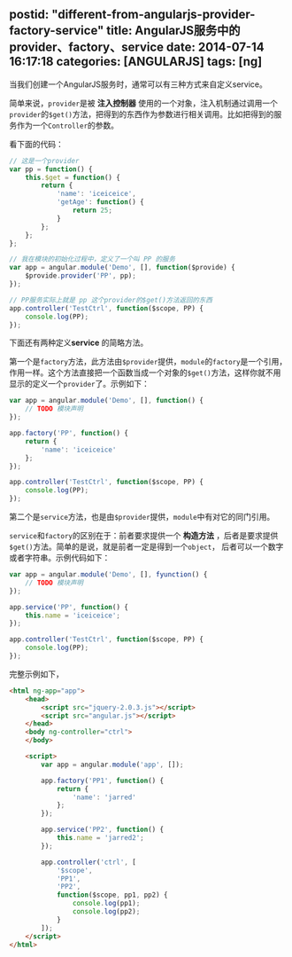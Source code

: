 postid: "different-from-angularjs-provider-factory-service"
title: AngularJS服务中的provider、factory、service
date: 2014-07-14 16:17:18
categories: [ANGULARJS]
tags: [ng]
---

当我们创建一个AngularJS服务时，通常可以有三种方式来自定义service。

简单来说，`provider`是被 **注入控制器** 使用的一个对象，注入机制通过调用一个`provider`的`$get()`方法，把得到的东西作为参数进行相关调用。比如把得到的服务作为一个`Controller`的参数。

看下面的代码：

```javascript
// 这是一个provider
var pp = function() {
    this.$get = function() {
        return {
            'name': 'iceiceice',
            'getAge': function() {
                return 25;
            }
        };
    };
};

// 我在模块的初始化过程中，定义了一个叫 PP 的服务
var app = angular.module('Demo', [], function($provide) {
    $provide.provider('PP', pp);
});

// PP服务实际上就是 pp 这个provider的$get()方法返回的东西
app.controller('TestCtrl', function($scope, PP) {
    console.log(PP);
});
```


下面还有两种定义**service** 的简略方法。


第一个是`factory`方法，此方法由`$provider`提供，`module`的`factory`是一个引用，作用一样。这个方法直接把一个函数当成一个对象的`$get()`方法，这样你就不用显示的定义一个`provider`了。示例如下：

```javascript
var app = angular.module('Demo', [], function() {
    // TODO 模块声明
});

app.factory('PP', function() {
    return {
        'name': 'iceiceice'
    };
});

app.controller('TestCtrl', function($scope, PP) {
    console.log(PP);
});
```


第二个是`service`方法，也是由`$provider`提供，`module`中有对它的同门引用。

`service`和`factory`的区别在于：前者要求提供一个 **构造方法** ，后者是要求提供 `$get()`方法。简单的是说，就是前者一定是得到一个`object`， 后者可以一个数字或者字符串。示例代码如下：

```javascript
var app = angular.module('Demo', [], fyunction() {
    // TODO 模块声明
});

app.service('PP', function() {
    this.name = 'iceiceice';
});

app.controller('TestCtrl', function($scope, PP) {
    console.log(PP);
});
```


完整示例如下，

```html
<html ng-app="app">
    <head>
        <script src="jquery-2.0.3.js"></script>
        <script src="angular.js"></script>
    </head>
    <body ng-controller="ctrl">
    </body>

    <script>
        var app = angular.module('app', []);

        app.factory('PP1', function() {
            return {
                'name': 'jarred'
            };
        });

        app.service('PP2', function() {
            this.name = 'jarred2';
        });

        app.controller('ctrl', [
            '$scope',
            'PP1',
            'PP2',
            function($scope, pp1, pp2) {
                console.log(pp1);
                console.log(pp2);
            }
        ]);
    </script>
</html>
```


